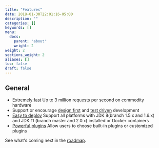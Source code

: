 ```yaml
---
title: "Features"
date: 2018-01-30T22:01:16-05:00
description: ""
categories: []
keywords: []
menu:
  docs:
    parent: "about"
    weight: 2
weight: 2
sections_weight: 2
aliases: []
toc: false
draft: false
---
```


## General

* [Extremely fast][] Up to 3 million requests per second on commodity hardware
* Support or encourage [design first][] and [test driven][] development
* [Easy to deploy][] Support all platforms with JDK 8(branch 1.5.x and 1.6.x) and JDK 11 (branch master and 2.0.x) installed or Docker containers
* [Powerful plugins][] Allow users to choose built-in plugins or customized plugins

See what's coming next in the [roadmap][].

[design first]: /design/design-first/
[Extremely fast]: https://www.techempower.com/benchmarks/previews/round15/
[Easy to deploy]: /deployment/
[roadmap]: /about/roadmap
[Powerful plugins]: /concern/
[test driven]: /design/test-driven/
